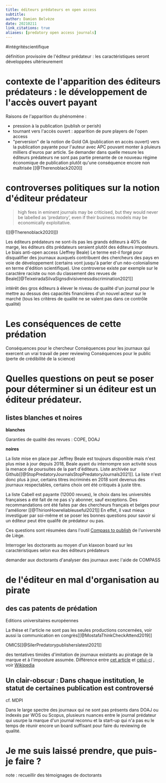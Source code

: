 ```yaml
---
title: éditeurs prédateurs en open access
subtitle:
author: Damien Belvèze
date: 20210211
link_citations: true
aliases: [predatory open access journals]
---
```


#intégritéscientifique


définition provisoire de l'éditeur prédateur : les caractéristiques seront développées ultérieurement

# contexte de l'apparition des éditeurs prédateurs : le développement de l'accès ouvert payant

Raisons de l'apparition du phénomène : 
- pression à la publication (publish or perish)
- tournant vers l'accès ouvert : apparition de pure players de l'open access
- "perversion" de la notion de Gold OA (publication en accès ouvert) vers la publication payante pour l'auteur avec APC pouvant monter à pluieurs milliers d'euros par article. Se demander dans quelle mesure les éditeurs prédateurs ne sont pas partie prenante de ce nouveau régime économique de publication plutôt qu'une conséquence encore non maîtrisée [[@Therenoblack2020]]

# controverses politiques sur la notion d'éditeur prédateur

> high fees in eminent journals may be criticised, but they would never be labelled as ‘predatory’, even if their business models may be economically exploitative. 

([[@Therenoblack2020]])

Les éditeurs prédateurs ne sont-ils pas les grands éditeurs à 40% de marge, les éditeurs dits prédateurs seraient plutôt des éditeurs imposteurs.
Le biais anti-open access (Jeffrey Beale)
Le terme est-il forgé pour disqualifier des journaux auxquels contribuent des chercheurs des pays en voie de développement (certains vont jusqu'à parler d'un néo-colonialisme en terme d'édition scientifique). Une controverse existe par exemple sur le caractère raciste ou non du classement des revues de Beale[[@TeixeiradaSilvaSignsdivisivenessdiscrimination2021]]



intérêt des gros éditeurs à élever le niveau de qualité d'un journal pour le mettre au dessus des capacités financières d'un nouvel acteur sur le marché (tous les critères de qualité ne se valent pas dans ce contrôle qualité)


# Les conséquences de cette prédation

Conséquences pour le chercheur
Conséquences pour les journaux qui exercent un vrai travail de peer reviewing
Conséquences pour le public (perte de crédibilité de la science)

# Quelles questions on peut se poser pour déterminer si un éditeur est un éditeur prédateur.

## listes blanches et noires

**blanches**

Garanties de qualité des revues : COPE, DOAJ

**noires**

La liste mise en place par Jeffrey Beale est toujours disponible mais n'est plus mise à jour depuis 2018, Beale ayant du interrompre son activité sous la menace de poursuites de la part d'éditeurs. Liste archivée sur Github[[@StopPredatoryJournalsStopPredatoryJournals2021]]. La liste n'est donc plus à jour, certains titres incriminés en 2018 sont devenus des journaux respectables, certains choix ont été critiqués à juste titre. 

La liste Cabell est payante (12000 revues), le choix dans les universités françaises a été fait de ne pas s'y abonner, sauf exceptions. Des recommandations ont été faites par des chercheurs français et belges pour l'améliorer [[@ThirionHowreliableuseful2021]] En effet, il vaut mieux investiguer par soi-même et se poser les bonnes questions pour savoir si un éditeur peut être qualifé de prédateur ou pas. 

Ces questions sont résumées dans l'outil [Compass to publish](https://app.lib.uliege.be/compass-to-publish/) de l'université de Liège.

Interroger les doctorants au moyen d'un klaxoon board sur les caractéristiques selon eux des éditeurs prédateurs

demander aux doctorants d'analyser des journaux avec l'aide de COMPASS

# de l'éditeur en mal d'organisation au pirate

## des cas patents de prédation

Editions universitaires européennes

La thèse et l'article ne sont pas les seules productions concernées, voir aussi la communication en congrès[[@MostafaThinkCheckAttend2019]]

OMICS[[@SilerPredatorypublisherslatest2021]]

des tentatives timides d'imitation de journaux existants au piratage de la marque et à l'imposture assumée.
Différence entre [cet article](https://www.omicsonline.org/clinical-infectious-diseases-practice.php) et [celui-ci](https://academic.oup.com/cid/) , voir [Wikipedia](https://en.wikipedia.org/wiki/Clinical_Infectious_Diseases)

## Un clair-obscur  : Dans chaque institution, le statut de certaines publication est controversé

cf. MDPI

Dans le large spectre des journaux qui ne sont pas présents dans DOAJ ou indexés par WOS ou Scopus, plusieurs nuances entre le journal prédateur qui usurpe la marque d'un journal reconnu et la start-up qui n'a pas eu le temps de réunir encore un board suffisant pour faire du reviewing de qualité. 

# Je me suis laissé prendre, que puis-je faire ? 

note : recueillir des témoignages de doctorants
